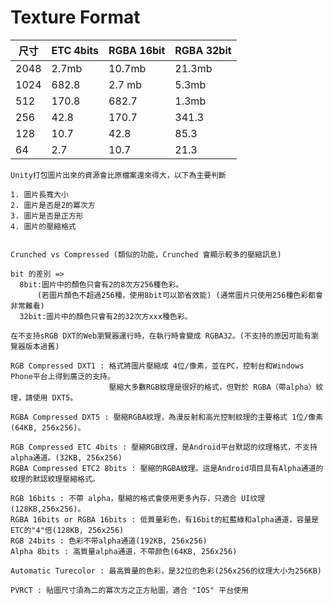 
Texture Format
==============================

| 尺寸 | ETC 4bits | RGBA 16bit | RGBA 32bit |
| ------ | ------ | ------ | ------ | 
| 2048 | 2.7mb | 10.7mb | 21.3mb |
| 1024 | 682.8 | 2.7 mb | 5.3mb |
| 512 | 170.8 | 682.7 | 1.3mb |
| 256 | 42.8 | 170.7 | 341.3 |
| 128 | 10.7 | 42.8 | 85.3 |
| 64 | 2.7 | 10.7 | 21.3 |



```
Unity打包圖片出來的資源會比原檔案還來得大，以下為主要判斷

1. 圖片長寬大小
2. 圖片是否是2的冪次方
3. 圖片是否是正方形
4. 圖片的壓縮格式


Crunched vs Compressed (類似的功能，Crunched 會顯示較多的壓縮訊息)

bit 的差別 => 
  8bit:圖片中的顏色只會有2的8次方256種色彩。
      (若圖片顏色不超過256種，使用8bit可以節省效能) (通常圖片只使用256種色彩都會非常難看)
  32bit:圖片中的顏色只會有2的32次方xxx種色彩。
```

```
在不支持sRGB DXT的Web瀏覽器運行時，在執行時會變成 RGBA32。(不支持的原因可能有瀏覽器版本過舊)

RGB Compressed DXT1 : 格式將圖片壓縮成 4位/像素，並在PC，控制台和Windows Phone平台上得到廣泛的支持。
                      壓縮大多數RGB紋理是很好的格式，但對於 RGBA（帶alpha）紋理，請使用 DXT5。
                     
RGBA Compressed DXT5 : 壓縮RGBA紋理，為漫反射和高光控制紋理的主要格式 1位/像素(64KB, 256x256)。

RGB Compressed ETC 4bits : 壓縮RGB纹理，是Android平台默認的纹理格式，不支持alpha通道。(32KB, 256x256)
RGBA Compressed ETC2 8bits : 壓縮的RGBA紋理。這是Android項目具有Alpha通道的紋理的默認紋理壓縮格式。

RGB 16bits : 不帶 alpha，壓縮的格式會使用更多內存，只適合 UI纹理(128KB,256x256)。
RGBA 16bits or RGBA 16bits : 低質量彩色，有16bit的紅藍綠和alpha通道，容量是ETC的"4"倍(128KB, 256x256)
RGB 24bits : 色彩不带alpha通道(192KB, 256x256)
Alpha 8bits : 高質量alpha通道，不帶颜色(64KB, 256x256)

Automatic Turecolor : 最高質量的色彩，是32位的色彩(256x256的纹理大小为256KB)

PVRCT : 貼圖尺寸須為二的冪次方之正方貼圖，適合 "IOS" 平台使用

```
